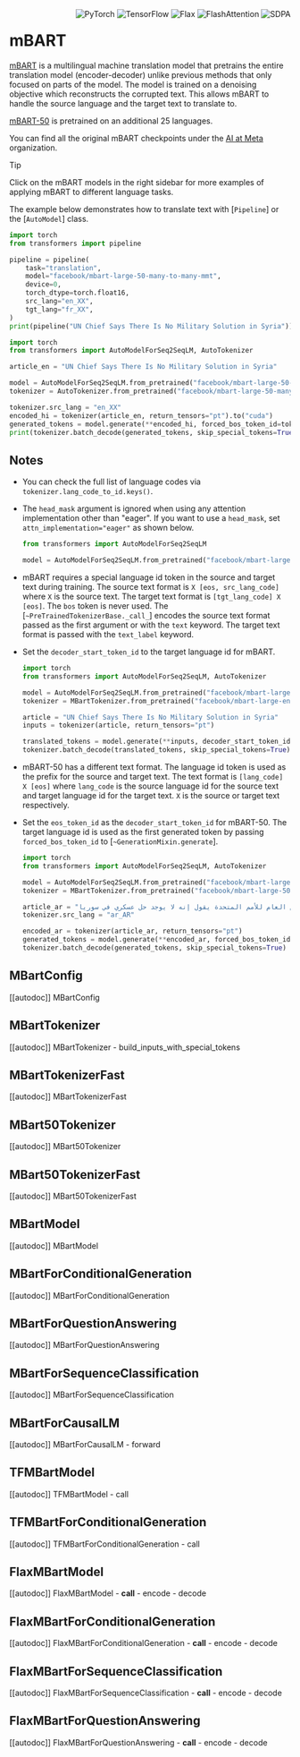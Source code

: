 <!--Copyright 2020 The HuggingFace Team. All rights reserved.

Licensed under the Apache License, Version 2.0 (the "License"); you may not use this file except in compliance with
the License. You may obtain a copy of the License at

http://www.apache.org/licenses/LICENSE-2.0

Unless required by applicable law or agreed to in writing, software distributed under the License is distributed on
an "AS IS" BASIS, WITHOUT WARRANTIES OR CONDITIONS OF ANY KIND, either express or implied. See the License for the
specific language governing permissions and limitations under the License.

⚠️ Note that this file is in Markdown but contain specific syntax for our doc-builder (similar to MDX) that may not be
rendered properly in your Markdown viewer.

-->

<div style="float: right;">
  <div class="flex flex-wrap space-x-1">
    <img alt="PyTorch" src="https://img.shields.io/badge/PyTorch-DE3412?style=flat&logo=pytorch&logoColor=white">
    <img alt="TensorFlow" src="https://img.shields.io/badge/TensorFlow-FF6F00?style=flat&logo=tensorflow&logoColor=white">
    <img alt="Flax" src="https://img.shields.io/badge/Flax-29a79b.svg?style=flat">
    <img alt="FlashAttention" src="https://img.shields.io/badge/%E2%9A%A1%EF%B8%8E%20FlashAttention-eae0c8?style=flat">
    <img alt="SDPA" src="https://img.shields.io/badge/SDPA-DE3412?style=flat&logo=pytorch&logoColor=white">
  </div>
</div>

# mBART

[mBART](https://huggingface.co/papers/2001.08210) is a multilingual machine translation model that pretrains the entire translation model (encoder-decoder) unlike previous methods that only focused on parts of the model. The model is trained on a denoising objective which reconstructs the corrupted text. This allows mBART to handle the source language and the target text to translate to.

[mBART-50](https://huggingface.co/paper/2008.00401) is pretrained on an additional 25 languages.

You can find all the original mBART checkpoints under the [AI at Meta](https://huggingface.co/facebook?search_models=mbart) organization.

> [!TIP]
> Click on the mBART models in the right sidebar for more examples of applying mBART to different language tasks.

The example below demonstrates how to translate text with [`Pipeline`] or the [`AutoModel`] class.

<hfoptions id="usage">
<hfoption id="Pipeline">

```py
import torch
from transformers import pipeline

pipeline = pipeline(
    task="translation",
    model="facebook/mbart-large-50-many-to-many-mmt",
    device=0,
    torch_dtype=torch.float16,
    src_lang="en_XX",
    tgt_lang="fr_XX",
)
print(pipeline("UN Chief Says There Is No Military Solution in Syria"))
```

</hfoption>
<hfoption id="AutoModel">

```py
import torch
from transformers import AutoModelForSeq2SeqLM, AutoTokenizer

article_en = "UN Chief Says There Is No Military Solution in Syria"

model = AutoModelForSeq2SeqLM.from_pretrained("facebook/mbart-large-50-many-to-many-mmt", torch_dtype=torch.bfloat16, attn_implementation="sdpa", device_map="auto")
tokenizer = AutoTokenizer.from_pretrained("facebook/mbart-large-50-many-to-many-mmt")

tokenizer.src_lang = "en_XX"
encoded_hi = tokenizer(article_en, return_tensors="pt").to("cuda")
generated_tokens = model.generate(**encoded_hi, forced_bos_token_id=tokenizer.lang_code_to_id["fr_XX"], cache_implementation="static")
print(tokenizer.batch_decode(generated_tokens, skip_special_tokens=True))
```

</hfoption>
</hfoptions>

## Notes

- You can check the full list of language codes via `tokenizer.lang_code_to_id.keys()`.
- The `head_mask` argument is ignored when using any attention implementation other than "eager". If you want to use a `head_mask`, set `attn_implementation="eager"` as shown below.

    ```py
    from transformers import AutoModelForSeq2SeqLM

    model = AutoModelForSeq2SeqLM.from_pretrained("facebook/mbart-large-en-ro", torch_dtype=torch.bfloat16, attn_implementation="eager", device_map="auto")
    ```
    
- mBART requires a special language id token in the source and target text during training. The source text format is `X [eos, src_lang_code]` where `X` is the source text. The target text format is `[tgt_lang_code] X [eos]`. The `bos` token is never used. The [`~PreTrainedTokenizerBase._call_`] encodes the source text format passed as the first argument or with the `text` keyword. The target text format is passed with the `text_label` keyword.
- Set the `decoder_start_token_id` to the target language id for mBART.

    ```py
    import torch
    from transformers import AutoModelForSeq2SeqLM, AutoTokenizer

    model = AutoModelForSeq2SeqLM.from_pretrained("facebook/mbart-large-en-ro", torch_dtype=torch.bfloat16, attn_implementation="sdpa", device_map="auto")
    tokenizer = MBartTokenizer.from_pretrained("facebook/mbart-large-en-ro", src_lang="en_XX")

    article = "UN Chief Says There Is No Military Solution in Syria"
    inputs = tokenizer(article, return_tensors="pt")

    translated_tokens = model.generate(**inputs, decoder_start_token_id=tokenizer.lang_code_to_id["ro_RO"])
    tokenizer.batch_decode(translated_tokens, skip_special_tokens=True)[0]
    ```

- mBART-50 has a different text format. The language id token is used as the prefix for the source and target text. The text format is `[lang_code] X [eos]` where `lang_code` is the source language id for the source text and target language id for the target text. `X` is the source or target text respectively.
- Set the `eos_token_id` as the `decoder_start_token_id` for mBART-50. The target language id is used as the first generated token by passing `forced_bos_token_id` to [`~GenerationMixin.generate`].

    ```py
    import torch
    from transformers import AutoModelForSeq2SeqLM, AutoTokenizer

    model = AutoModelForSeq2SeqLM.from_pretrained("facebook/mbart-large-50-many-to-many-mmt", torch_dtype=torch.bfloat16, attn_implementation="sdpa", device_map="auto")
    tokenizer = MBartTokenizer.from_pretrained("facebook/mbart-large-50-many-to-many-mmt")

    article_ar = "الأمين العام للأمم المتحدة يقول إنه لا يوجد حل عسكري في سوريا."
    tokenizer.src_lang = "ar_AR"

    encoded_ar = tokenizer(article_ar, return_tensors="pt")
    generated_tokens = model.generate(**encoded_ar, forced_bos_token_id=tokenizer.lang_code_to_id["en_XX"])
    tokenizer.batch_decode(generated_tokens, skip_special_tokens=True)
    ```

## MBartConfig

[[autodoc]] MBartConfig

## MBartTokenizer

[[autodoc]] MBartTokenizer
    - build_inputs_with_special_tokens

## MBartTokenizerFast

[[autodoc]] MBartTokenizerFast

## MBart50Tokenizer

[[autodoc]] MBart50Tokenizer

## MBart50TokenizerFast

[[autodoc]] MBart50TokenizerFast

<frameworkcontent>
<pt>

## MBartModel

[[autodoc]] MBartModel

## MBartForConditionalGeneration

[[autodoc]] MBartForConditionalGeneration

## MBartForQuestionAnswering

[[autodoc]] MBartForQuestionAnswering

## MBartForSequenceClassification

[[autodoc]] MBartForSequenceClassification

## MBartForCausalLM

[[autodoc]] MBartForCausalLM
    - forward

</pt>
<tf>

## TFMBartModel

[[autodoc]] TFMBartModel
    - call

## TFMBartForConditionalGeneration

[[autodoc]] TFMBartForConditionalGeneration
    - call

</tf>
<jax>

## FlaxMBartModel

[[autodoc]] FlaxMBartModel
    - __call__
    - encode
    - decode

## FlaxMBartForConditionalGeneration

[[autodoc]] FlaxMBartForConditionalGeneration
    - __call__
    - encode
    - decode

## FlaxMBartForSequenceClassification

[[autodoc]] FlaxMBartForSequenceClassification
    - __call__
    - encode
    - decode

## FlaxMBartForQuestionAnswering

[[autodoc]] FlaxMBartForQuestionAnswering
    - __call__
    - encode
    - decode

</jax>
</frameworkcontent>